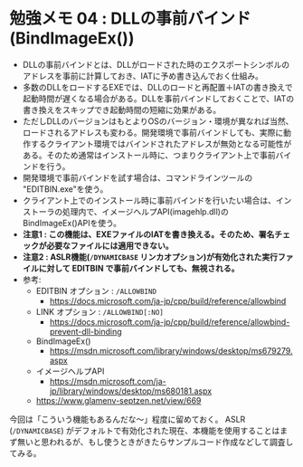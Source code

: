 # 勉強メモ 04 : DLLの事前バインド(BindImageEx())

- DLLの事前バインドとは、DLLがロードされた時のエクスポートシンボルのアドレスを事前に計算しておき、IATに予め書き込んでおく仕組み。 
- 多数のDLLをロードするEXEでは、DLLのロードと再配置＋IATの書き換えで起動時間が遅くなる場合がある。DLLを事前バインドしておくことで、IATの書き換えをスキップでき起動時間の短縮に効果がある。 
- ただしDLLのバージョンはもとよりOSのバージョン・環境が異なれば当然、ロードされるアドレスも変わる。開発環境で事前バインドしても、実際に動作するクライアント環境ではバインドされたアドレスが無効となる可能性がある。そのため通常はインストール時に、つまりクライアント上で事前バインドを行う。 
- 開発環境で事前バインドを試す場合は、コマンドラインツールの "EDITBIN.exe"を使う。
- クライアント上でのインストール時に事前バインドを行いたい場合は、インストーラの処理内で、イメージヘルプAPI(imagehlp.dll)のBindImageEx()APIを使う。 
- **注意1 : この機能は、EXEファイルのIATを書き換える。そのため、署名チェックが必要なファイルには適用できない。**
- **注意2 : ASLR機能(`/DYNAMICBASE` リンカオプション)が有効化された実行ファイルに対して EDITBIN で事前バインドしても、無視される。**
- 参考:
  - EDITBIN オプション : `/ALLOWBIND`
    - https://docs.microsoft.com/ja-jp/cpp/build/reference/allowbind
  - LINK オプション : `/ALLOWBIND[:NO]`
    - https://docs.microsoft.com/ja-jp/cpp/build/reference/allowbind-prevent-dll-binding
  - BindImageEx()
    - https://msdn.microsoft.com/library/windows/desktop/ms679279.aspx
  - イメージヘルプAPI
    - https://msdn.microsoft.com/ja-jp/library/windows/desktop/ms680181.aspx
  - https://www.glamenv-septzen.net/view/669

今回は「こういう機能もあるんだな～」程度に留めておく。
ASLR (`/DYNAMICBASE`) がデフォルトで有効化された現在、本機能を使用することはまず無いと思われるが、もし使うときがきたらサンプルコード作成などして調査してみる。
